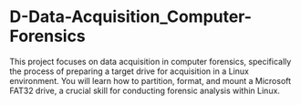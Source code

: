 # D-Data-Acquisition_Computer-Forensics
This project focuses on data acquisition in computer forensics, specifically the process of preparing a target drive for acquisition in a Linux environment. You will learn how to partition, format, and mount a Microsoft FAT32 drive, a crucial skill for conducting forensic analysis within Linux.
